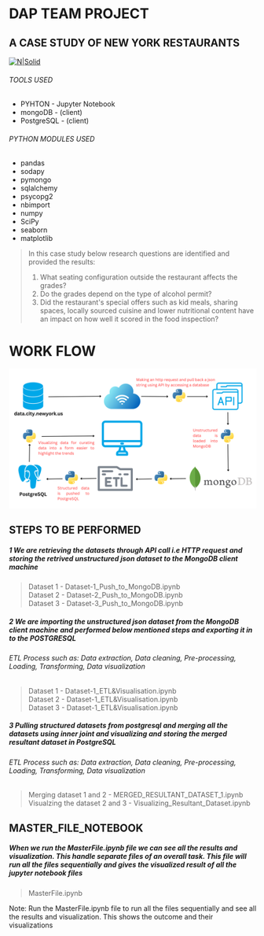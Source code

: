 # DAP TEAM PROJECT
## A CASE STUDY OF NEW YORK RESTAURANTS
[![N|Solid](https://fiverr-res.cloudinary.com/images/q_auto,f_auto/gigs/290414739/original/92ff23f0734314bd73211ac89798eaa286b756ea/do-python-programming-projects-in-numpy-pycharm-pandas-jupyter-notebook.png)]()
<!-- [![N|Solid](https://cdn-images-1.medium.com/max/1200/1*6j17ZDuywkKu7TOa2yvAKg.png)]() -->
###### TOOLS USED
- PYHTON - Jupyter Notebook
- mongoDB - (client)
- PostgreSQL - (client)
###### PYTHON MODULES USED
- pandas
- sodapy
- pymongo
- sqlalchemy
- psycopg2
- nbimport
- numpy
- SciPy
- seaborn
- matplotlib

> In this case study below research questions are identified and provided the results:
> 1. What seating configuration outside the restaurant affects the grades?
> 2. Do the grades depend on the type of alcohol permit?
> 3. Did the restaurant's special offers such as kid meals, sharing spaces, locally sourced cuisine and lower nutritional content have an impact on how well it scored in the food inspection?

# WORK FLOW
[![N|Solid](https://github.com/JanushPrajosh/Dap_Team_Project/blob/main/workflow.png)]()

## STEPS TO BE PERFORMED 
##### 1 We are retrieving the datasets through API call i.e HTTP request and storing the retrived unstructured json dataset to the MongoDB client machine

>Dataset 1 - Dataset-1_Push_to_MongoDB.ipynb<br />
>Dataset 2 - Dataset-2_Push_to_MongoDB.ipynb<br />
>Dataset 3 - Dataset-3_Push_to_MongoDB.ipynb<br />

##### 2 We are importing the unstructured json dataset from the MongoDB client machine and performed below mentioned steps and exporting it in to the POSTGRESQL
###### ETL Process such as: Data extraction, Data cleaning, Pre-processing, Loading, Transforming, Data visualization

>Dataset 1 - Dataset-1_ETL&Visualisation.ipynb<br />
>Dataset 2 - Dataset-1_ETL&Visualisation.ipynb<br />
>Dataset 3 - Dataset-1_ETL&Visualisation.ipynb<br />


##### 3 Pulling structured datasets from postgresql and merging all the datasets using inner joint and visualizing and storing the merged resultant dataset in PostgreSQL 
###### ETL Process such as: Data extraction, Data cleaning, Pre-processing, Loading, Transforming, Data visualization
> Merging dataset 1 and 2 - MERGED_RESULTANT_DATASET_1.ipynb<br />
> Visualzing the dataset 2 and 3 - Visualizing_Resultant_Dataset.ipynb<br />

## MASTER_FILE_NOTEBOOK
##### When we run the MasterFile.ipynb file we can see all the results and visualization. This handle separate files of an overall task. This file will run all the files sequentially and gives the visualized result of all the jupyter notebook files
> MasterFile.ipynb

Note: Run the MasterFile.ipynb file to run all the files sequentially and see all the results and visualization. This shows the outcome and their visualizations
